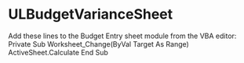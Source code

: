 # ULBudgetVarianceSheet
Add these lines to the Budget Entry sheet module from the VBA editor:
Private Sub Worksheet_Change(ByVal Target As Range)
  ActiveSheet.Calculate
End Sub

